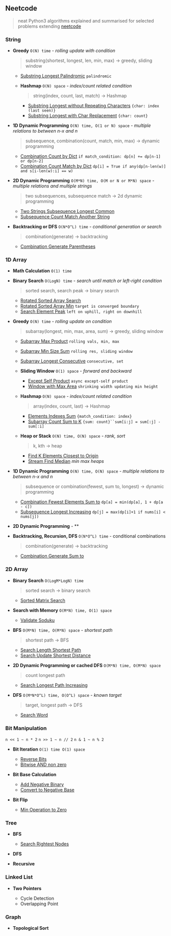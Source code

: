 ## Neetcode

> neat Python3 algorithms explained and summarised for selected problems extending [neetcode](https://neetcode.io/practice)

### String

- **Greedy** `O(N) time` - *rolling update with condition*
    
    > substring(shortest, longest, len, min, max) -> greedy, sliding window

    - [Substring Longest Palindromic](./src/string/substring_longest_palindromic.py) `palindromic`

    - **Hashmap** `O(N) space` - *index/count related condition*
    
        > string(index, count, last, match) -> Hashmap

        - [Substring Longest without Repeating Characters](./src/string/substring_longest_without_repeating_characters.py) `{char: index (last seen)}`
        - [Substring Longest with Char Replacement](./src/string/substring_longest_char_replacement.py) `{char: count}`

- **1D Dynamic Programming** `O(N) time, O(1 or N) space` - *multiple relations to between n-x and n*

    > subsequence, combination(count, match, min, max) -> dynamic programming

    - [Combination Count by Dict](./src/string/combination_count_by_dict.py.) `if match_condition: dp[n] += dp[n-1] or dp[n-2]`
    - [Combination Count Match by Dict](./src/string/combination_count_match_by_dict.py.) `dp[i] = True if any(dp[n-len(w)] and s[i-len(w):i] == w)`
    
- **2D Dynamic Programming** `O(M*N) time, O(M or N or M*N) space` - *multiple relations and multiple strings* 

    > two subsequences, subsequence match -> 2d dynamic programming

    - [Two Strings Subsequence Longest Common](./src/string/two_strings_subsequence_longest_common.py)
    - [Subsequence Count Match Another String](./src/string/subsequence_count_match_target.py)

- **Backtracking or DFS** `O(N*O^L) time` - *conditional generation or search* 

    > combination(generate) -> backtracking

    - [Combination Generate Parentheses](./src/string/combination_generate_parentheses.py)



### 1D Array


- **Math Calculation** `O(1) time`

- **Binary Search** `O(LogN) time` - *search until match or left-right condition* 

    > sorted search, search peak -> binary search
    
    - [Rotated Sorted Array Search](./src/array/rotated_sorted_array_search.py)
    - [Rotated Sorted Array Min](./src/array/rotated_sorted_array_min.py) `target is converged boundary`
    - [Search Element Peak](./src/array/search_element_peak.py) `left on uphill, right on downhill`

- **Greedy** `O(N) time` - *rolling update on condition* 

    > subarray(longest, min, max, area, sum) -> greedy, sliding window

    - [Subarray Max Product](./src/array/subarray_max_product.py) `rolling vals, min, max`
    - [Subarray Min Size Sum](./src/array/subarray_min_size_sum.py) `rolling res, sliding window`
    - [Subarray Longest Consecutive](./src/array/subarray_longest_consecutive.py) `consecutive, set`
    
    - **Sliding Window** `O(1) space` - *forward and backward* 

        - [Except Self Product](./src/array/except_self_product.py) `async except-self product`
        - [Window with Max Area](./src/array/window_max_area.py) `shrinking width updating min height`
    
    - **Hashmap** `O(N) space` - *index/count related condition* 
    
        > array(index, count, last) -> Hashmap

        - [Elements Indexes Sum](./src/array/elements_index_sum.py) `{match_condition: index}`
        - [Subarray Count Sum to K](./src/array/subarray_count_sum_to_k.py) `{sum: count}``sum[i:j] = sum[:j] - sum[:i]`

    - **Heap or Stack** `O(N) time, O(N) space` - *rank, sort* 
    
        > k, kth -> heap

        - [Find K Elements Closest to Origin](./src/array/find_k_elements_closest_to_origin.py)
        - [Stream Find Median](./src/array/stream_find_median.py) *min max heaps*
        

- **1D Dynamic Programming** `O(N) time, O(N) space` - *multiple relations to between n-x and n* 

    > subsequence or combination(fewest, sum to, longest) -> dynamic programming

    - [Combination Fewest Elements Sum to](./src/array/combination_fewest_elements_sum_to.py) `dp[a] = min(dp[a], 1 + dp[a - c])`
    - [Subsequence Longest Increasing](./src/array/subsequence_longest_increasing.py.) `dp[j] = max(dp[i]+1 if nums[i] < nums[j])`

- **2D Dynamic Programming** - **

- **Backtracking, Recursion, DFS** `O(N*O^L) time` - conditional combinations 

    > combination(generate) -> backtracking

    - [Combination Generate Sum to](./src/array/combination_generate_sum_to.py)


### 2D Array

- **Binary Search** `O(LogM*LogN) time`

    > sorted search -> binary search

    - [Sorted Matrix Search](./src/array_2d/sorted_matrix_search.py)

- **Search with Memory** `O(M*N) time, O(1) space`

    - [Validate Soduku](./src/array_2d/validate_soduku.py)

- **BFS** `O(M*N) time, O(M*N) space` - *shortest path* 

    > shortest path -> BFS

    - [Search Length Shortest Path](./src/array_2d/search_length_shortest_path.py)
    - [Search Update Shortest Distance](./src/array_2d/search_update_shortest_distance.py.py)

- **2D Dynamic Programming or cached DFS** `O(M*N) time, O(M*N) space`

    > count longest path

    - [Search Longest Path Increasing](./src/array_2d/search_longest_path_increasing.py)

- **DFS** `O(M*N*O^L) time, O(O^L) space` - *known target* 

    > target, longest path -> DFS

    - [Search Word](./src/array_2d/search_word.py)


### Bit Manipulation

`n << 1 ~ n * 2` `n >> 1 ~ n // 2` `n & 1 ~ n % 2`

- **Bit Iteration** `O(1) time O(1) space`

    - [Reverse Bits](./src/bit/reverse_bits.py)
    - [Bitwise AND non zero](./src/bit/bitwise_and_non_zero.py)

- **Bit Base Calculation**

    - [Add Negative Binary](./src/bit/add_nega_binary.py)
    - [Convert to Negative Base](./src/bit/convert_to_neg_base.py)

- **Bit Flip**

    - [Min Operation to Zero](./src/bit/min_operation_to_zero.py)

### Tree

- **BFS**

    - [Search Rightest Nodes](./src/tree/search_rightest_nodes.py)

- **DFS**

- **Recursive**


### Linked List

- **Two Pointers**

    - Cycle Detection
    - Overlapping Point

### Graph

- **Topological Sort**
